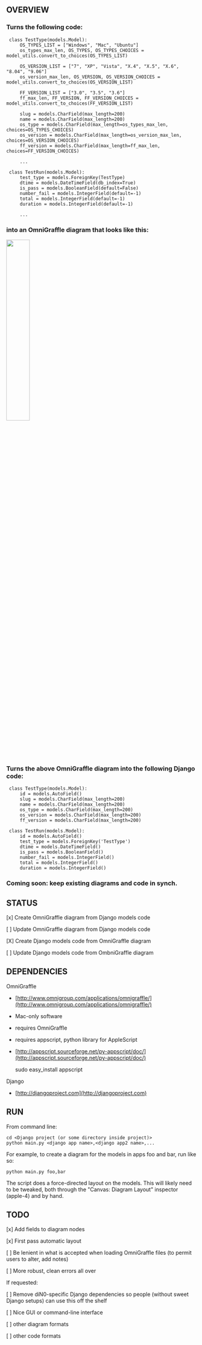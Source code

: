 
## OVERVIEW

### Turns the following code:
    
     class TestType(models.Model):
         OS_TYPES_LIST = ["Windows", "Mac", "Ubuntu"]
         os_types_max_len, OS_TYPES, OS_TYPES_CHOICES = model_utils.convert_to_choices(OS_TYPES_LIST)
         
         OS_VERSION_LIST = ["7", "XP", "Vista", "X.4", "X.5", "X.6", "8.04", "9.06"]
         os_version_max_len, OS_VERSION, OS_VERSION_CHOICES = model_utils.convert_to_choices(OS_VERSION_LIST)
         
         FF_VERSION_LIST = ["3.0", "3.5", "3.6"]
         ff_max_len, FF_VERSION, FF_VERSION_CHOICES = model_utils.convert_to_choices(FF_VERSION_LIST)
         
         slug = models.CharField(max_length=200)
         name = models.CharField(max_length=200)
         os_type = models.CharField(max_length=os_types_max_len, choices=OS_TYPES_CHOICES)
         os_version = models.CharField(max_length=os_version_max_len, choices=OS_VERSION_CHOICES)
         ff_version = models.CharField(max_length=ff_max_len, choices=FF_VERSION_CHOICES)
         
         ...
         
     class TestRun(models.Model):
         test_type = models.ForeignKey(TestType)
         dtime = models.DateTimeField(db_index=True)
         is_pass = models.BooleanField(default=False)
         number_fail = models.IntegerField(default=-1)
         total = models.IntegerField(default=-1)
         duration = models.IntegerField(default=-1)
         
         ...
        
### into an OmniGraffle diagram that looks like this:

<img src="http://github.com/diN0bot/Auto-Models/raw/master/screenshot.png" width="35%" />

### Turns the above OmniGraffle diagram into the following Django code:

     class TestType(models.Model):
         id = models.AutoField()
         slug = models.CharField(max_length=200)
         name = models.CharField(max_length=200)
         os_type = models.CharField(max_length=200)
         os_version = models.CharField(max_length=200)
         ff_version = models.CharField(max_length=200)

     class TestRun(models.Model):
         id = models.AutoField()
         test_type = models.ForeignKey('TestType')
         dtime = models.DateTimeField()
         is_pass = models.BooleanField()
         number_fail = models.IntegerField()
         total = models.IntegerField()
         duration = models.IntegerField()


### Coming soon: keep existing diagrams and code in synch.

## STATUS

[x] Create OmniGraffle diagram from Django models code

[ ] Update OmniGraffle diagram from Django models code

[X] Create Django models code from OmniGraffle diagram

[ ] Update Django models code from OmbniGraffle diagram

## DEPENDENCIES

OmniGraffle

*   [http://www.omnigroup.com/applications/omnigraffle/](http://www.omnigroup.com/applications/omnigraffle/)
*   Mac-only software
*   requires OmniGraffle
*   requires appscript, python library for AppleScript
*   [http://appscript.sourceforge.net/py-appscript/doc/](http://appscript.sourceforge.net/py-appscript/doc/)

    sudo easy_install appscript

Django

*   [http://djangoproject.com](http://djangoproject.com)

## RUN

From command line:

    cd <Django project (or some directory inside project)>
    python main.py <django app name>,<django app2 name>,...
    
For example, to create a diagram for the models in apps foo
and bar, run like so:

    python main.py foo,bar
    
The script does a force-directed layout on the models. This will
likely need to be tweaked, both through the "Canvas: Diagram Layout"
inspector (apple-4) and by hand.

## TODO

[x] Add fields to diagram nodes

[x] First pass automatic layout

[ ] Be lenient in what is accepted when loading OmniGraffle files (to 
    permit users to alter, add notes)
    
[ ] More robust, clean errors all over

If requested:

[ ] Remove diN0-specific Django dependencies so people (without sweet
Django setups) can use this off the shelf

[ ] Nice GUI or command-line interface

[ ] other diagram formats

[ ] other code formats
